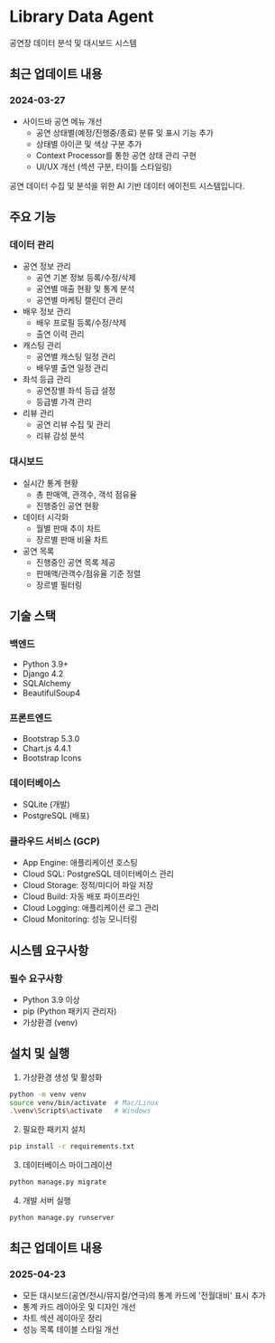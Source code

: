 # Library Data Agent

공연장 데이터 분석 및 대시보드 시스템

## 최근 업데이트 내용

### 2024-03-27
- 사이드바 공연 메뉴 개선
  - 공연 상태별(예정/진행중/종료) 분류 및 표시 기능 추가
  - 상태별 아이콘 및 색상 구분 추가
  - Context Processor를 통한 공연 상태 관리 구현
  - UI/UX 개선 (섹션 구분, 타이틀 스타일링)

공연 데이터 수집 및 분석을 위한 AI 기반 데이터 에이전트 시스템입니다.

## 주요 기능

### 데이터 관리
- 공연 정보 관리
  - 공연 기본 정보 등록/수정/삭제
  - 공연별 매출 현황 및 통계 분석
  - 공연별 마케팅 캘린더 관리
- 배우 정보 관리
  - 배우 프로필 등록/수정/삭제
  - 출연 이력 관리
- 캐스팅 관리
  - 공연별 캐스팅 일정 관리
  - 배우별 출연 일정 관리
- 좌석 등급 관리
  - 공연장별 좌석 등급 설정
  - 등급별 가격 관리
- 리뷰 관리
  - 공연 리뷰 수집 및 관리
  - 리뷰 감성 분석

### 대시보드
- 실시간 통계 현황
  - 총 판매액, 관객수, 객석 점유율
  - 진행중인 공연 현황
- 데이터 시각화
  - 월별 판매 추이 차트
  - 장르별 판매 비율 차트
- 공연 목록
  - 진행중인 공연 목록 제공
  - 판매액/관객수/점유율 기준 정렬
  - 장르별 필터링

## 기술 스택

### 백엔드
- Python 3.9+
- Django 4.2
- SQLAlchemy
- BeautifulSoup4

### 프론트엔드
- Bootstrap 5.3.0
- Chart.js 4.4.1
- Bootstrap Icons

### 데이터베이스
- SQLite (개발)
- PostgreSQL (배포)

### 클라우드 서비스 (GCP)
- App Engine: 애플리케이션 호스팅
- Cloud SQL: PostgreSQL 데이터베이스 관리
- Cloud Storage: 정적/미디어 파일 저장
- Cloud Build: 자동 배포 파이프라인
- Cloud Logging: 애플리케이션 로그 관리
- Cloud Monitoring: 성능 모니터링

## 시스템 요구사항

### 필수 요구사항
- Python 3.9 이상
- pip (Python 패키지 관리자)
- 가상환경 (venv)

## 설치 및 실행

1. 가상환경 생성 및 활성화
```bash
python -m venv venv
source venv/bin/activate  # Mac/Linux
.\venv\Scripts\activate   # Windows
```

2. 필요한 패키지 설치
```bash
pip install -r requirements.txt
```

3. 데이터베이스 마이그레이션
```bash
python manage.py migrate
```

4. 개발 서버 실행
```bash
python manage.py runserver
```

## 최근 업데이트 내용

### 2025-04-23
- 모든 대시보드(공연/전시/뮤지컬/연극)의 통계 카드에 '전월대비' 표시 추가
- 통계 카드 레이아웃 및 디자인 개선
- 차트 섹션 레이아웃 정리
- 성능 목록 테이블 스타일 개선